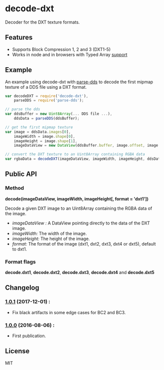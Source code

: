 # decode-dxt

Decoder for the DXT texture formats.

## Features

 * Supports Block Compression 1, 2 and 3 (DXT1-5)
 * Works in node and in browsers with Typed Array [support](http://caniuse.com/#feat=typedarrays)

## Example

An example using decode-dxt with [parse-dds](https://www.npmjs.com/package/parse-dds) to decode the first mipmap texture of a DDS file using a DXT format.

```js
var decodeDXT = require('decode-dxt'),
    parseDDS = require('parse-dds');

// parse the dds
var ddsBuffer = new Uint8Array(... DDS file ...),
    ddsData = parseDDS(ddsBuffer);

// get the first mipmap texture
var image = ddsData.images[0],
    imageWidth = image.shape[0],
    imageHeight = image.shape[1],
    imageDataView = new DataView(ddsBuffer.buffer, image.offset, image.length);

// convert the DXT texture to an Uint8Array containing RGBA data
var rgbaData = decodeDXT(imageDataView, imageWidth, imageHeight, ddsData.format);
```

## Public API

### Method

**decode(imageDataView, imageWidth, imageHeight[, format = 'dxt1'])**

Decode a given DXT image to an Uint8Array containing the RGBA data of the image.

 - *imageDataView :* A DataView pointing directly to the data of the DXT image.
 - *imageWidth:* The width of the image.
 - *imageHeight:* The height of the image.
 - *format:* The format of the image (dxt1, dxt2, dxt3, dxt4 or dxt5), default to dxt1.

### Format flags

**decode.dxt1**, **decode.dxt2**, **decode.dxt3**, **decode.dxt4** and **decode.dxt5**

## Changelog

### [1.0.1](https://github.com/kchapelier/decode-dxt/tree/1.0.1) (2017-12-01) :

 * Fix black artifacts in some edge cases for BC2 and BC3.

### [1.0.0](https://github.com/kchapelier/decode-dxt/tree/1.0.0) (2016-08-06) :

 * First publication.

## License

MIT

